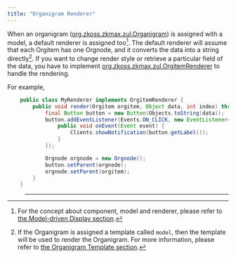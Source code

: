 ```yaml
---
title: "Organigram Renderer"
---
```


When an organigram ([org.zkoss.zkmax.zul.Organigram](https://www.zkoss.org/javadoc/latest/zk/org/zkoss/zkmax/zul/Organigram.html))
is assigned with a model, a default renderer is assigned too[^1]. The
default renderer will assume that each Orgitem has one Orgnode, and it
converts the data into a string directly[^2]. If you want to change
render style or retrieve a particular field of the data, you have to
implement
[org.zkoss.zkmax.zul.OrgitemRenderer](https://www.zkoss.org/javadoc/latest/zk/org/zkoss/zkmax/zul/OrgitemRenderer.html)
to handle the rendering.

For example,

```java
    public class MyRenderer implements OrgitemRenderer {
        public void render(Orgitem orgitem, Object data, int index) throws Exception {
            final Button button = new Button(Objects.toString(data));
            button.addEventListener(Events.ON_CLICK, new EventListener<Event>() {
                public void onEvent(Event event) {
                    Clients.showNotification(button.getLabel());
                }
            });

            Orgnode orgnode = new Orgnode();
            button.setParent(orgnode);
            orgnode.setParent(orgitem);
        }
    }
```

> ------------------------------------------------------------------------
>
> <references/>

[^1]: For the concept about component, model and renderer, please refer
    to [the Model-driven Display section]({{site.baseurl}}/zk_dev_ref/mvc/list_model#Model-driven_Display).

[^2]: If the Organigram is assigned a template called `model`, then the
    template will be used to render the Organigram. For more
    information, please refer to [the Organigram Template section]({{site.baseurl}}/zk_dev_ref/mvc/organigram_template).
